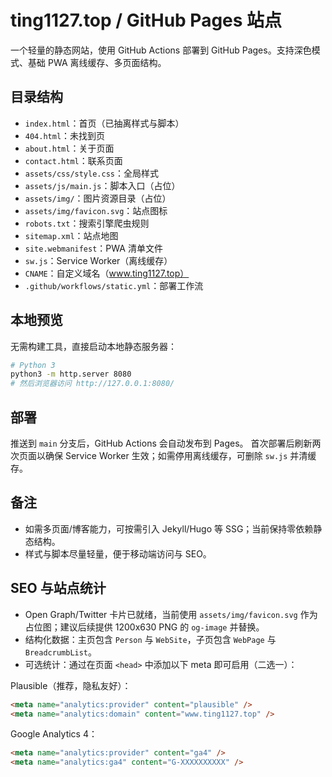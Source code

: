 # ting1127.top / GitHub Pages 站点

一个轻量的静态网站，使用 GitHub Actions 部署到 GitHub Pages。支持深色模式、基础 PWA 离线缓存、多页面结构。

## 目录结构
- `index.html`：首页（已抽离样式与脚本）
- `404.html`：未找到页
- `about.html`：关于页面
- `contact.html`：联系页面
- `assets/css/style.css`：全局样式
- `assets/js/main.js`：脚本入口（占位）
- `assets/img/`：图片资源目录（占位）
- `assets/img/favicon.svg`：站点图标
- `robots.txt`：搜索引擎爬虫规则
- `sitemap.xml`：站点地图
- `site.webmanifest`：PWA 清单文件
- `sw.js`：Service Worker（离线缓存）
- `CNAME`：自定义域名（www.ting1127.top）
- `.github/workflows/static.yml`：部署工作流

## 本地预览
无需构建工具，直接启动本地静态服务器：

```bash
# Python 3
python3 -m http.server 8080
# 然后浏览器访问 http://127.0.0.1:8080/
```

## 部署
推送到 `main` 分支后，GitHub Actions 会自动发布到 Pages。
首次部署后刷新两次页面以确保 Service Worker 生效；如需停用离线缓存，可删除 `sw.js` 并清缓存。

## 备注
- 如需多页面/博客能力，可按需引入 Jekyll/Hugo 等 SSG；当前保持零依赖静态结构。
- 样式与脚本尽量轻量，便于移动端访问与 SEO。

## SEO 与站点统计
- Open Graph/Twitter 卡片已就绪，当前使用 `assets/img/favicon.svg` 作为占位图；建议后续提供 1200x630 PNG 的 `og-image` 并替换。
- 结构化数据：主页包含 `Person` 与 `WebSite`，子页包含 `WebPage` 与 `BreadcrumbList`。
- 可选统计：通过在页面 `<head>` 中添加以下 meta 即可启用（二选一）：

Plausible（推荐，隐私友好）：
```html
<meta name="analytics:provider" content="plausible" />
<meta name="analytics:domain" content="www.ting1127.top" />
```

Google Analytics 4：
```html
<meta name="analytics:provider" content="ga4" />
<meta name="analytics:ga4" content="G-XXXXXXXXXX" />
```

